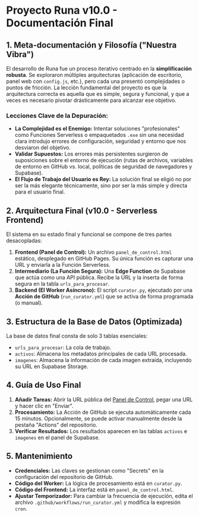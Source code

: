 # Proyecto Runa v10.0 - Documentación Final

## 1. Meta-documentación y Filosofía ("Nuestra Vibra")

El desarrollo de Runa fue un proceso iterativo centrado en la **simplificación robusta**. Se exploraron múltiples arquitecturas (aplicación de escritorio, panel web con `config.js`, etc.), pero cada una presentó complejidades o puntos de fricción. La lección fundamental del proyecto es que la arquitectura correcta es aquella que es simple, segura y funcional, y que a veces es necesario pivotar drásticamente para alcanzar ese objetivo.

### Lecciones Clave de la Depuración:
- **La Complejidad es el Enemigo:** Intentar soluciones "profesionales" como Funciones Serverless o empaquetados `.exe` sin una necesidad clara introdujo errores de configuración, seguridad y entorno que nos desviaron del objetivo.
- **Validar Supuestos:** Los errores más persistentes surgieron de suposiciones sobre el entorno de ejecución (rutas de archivos, variables de entorno en GitHub vs. local, políticas de seguridad de navegadores y Supabase).
- **El Flujo de Trabajo del Usuario es Rey:** La solución final se eligió no por ser la más elegante técnicamente, sino por ser la más simple y directa para el usuario final.

## 2. Arquitectura Final (v10.0 - Serverless Frontend)

El sistema en su estado final y funcional se compone de tres partes desacopladas:

1.  **Frontend (Panel de Control):** Un archivo `panel_de_control.html` estático, desplegado en GitHub Pages. Su única función es capturar una URL y enviarla a la Función Serverless.
2.  **Intermediario (La Función Segura):** Una **Edge Function** de Supabase que actúa como una API pública. Recibe la URL y la inserta de forma segura en la tabla `urls_para_procesar`.
3.  **Backend (El Worker Asíncrono):** El script `curator.py`, ejecutado por una **Acción de GitHub** (`run_curator.yml`) que se activa de forma programada (o manual).

## 3. Estructura de la Base de Datos (Optimizada)

La base de datos final consta de solo 3 tablas esenciales:
- `urls_para_procesar`: La cola de trabajo.
- `activos`: Almacena los metadatos principales de cada URL procesada.
- `imagenes`: Almacena la información de cada imagen extraída, incluyendo su URL en Supabase Storage.

## 4. Guía de Uso Final

1.  **Añadir Tareas:** Abrir la URL pública del [Panel de Control](https://diegosardonpro.github.io/runa_github_pages/panel_de_control.html), pegar una URL y hacer clic en "Enviar".
2.  **Procesamiento:** La Acción de GitHub se ejecuta automáticamente cada 15 minutos. Opcionalmente, se puede activar manualmente desde la pestaña "Actions" del repositorio.
3.  **Verificar Resultados:** Los resultados aparecen en las tablas `activos` e `imagenes` en el panel de Supabase.

## 5. Mantenimiento

- **Credenciales:** Las claves se gestionan como "Secrets" en la configuración del repositorio de GitHub.
- **Código del Worker:** La lógica de procesamiento está en `curator.py`.
- **Código del Frontend:** La interfaz está en `panel_de_control.html`.
- **Ajustar Temporizador:** Para cambiar la frecuencia de ejecución, edita el archivo `.github/workflows/run_curator.yml` y modifica la expresión `cron`.